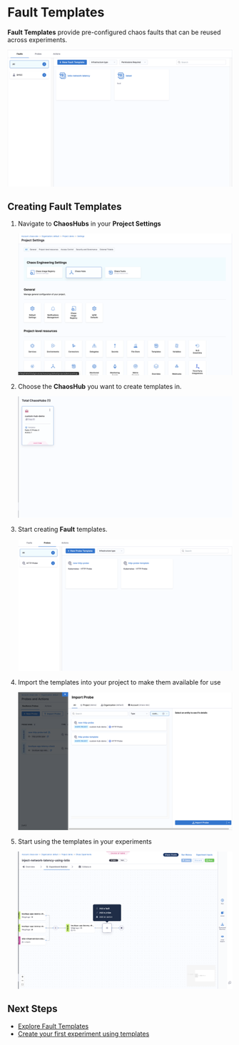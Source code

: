 # Fault Templates

**Fault Templates** provide pre-configured chaos faults that can be reused across experiments.

![fault templates](./static/templates/fault-template.png)

## Creating Fault Templates

1. Navigate to **ChaosHubs** in your **Project Settings**

    ![chaos hubs](./static/templates/chaos-hub.png)

2. Choose the **ChaosHub** you want to create templates in.

    ![chaos hub](./static/templates/click-on-chaoshub.png)

3. Start creating **Fault** templates.

    ![create templates](./static/templates/probe-template.png)

4. Import the templates into your project to make them available for use

    ![import templates](./static/templates/import-template.png)

5. Start using the templates in your experiments

    ![use templates](./static/templates/start-using.png)

## Next Steps

- [Explore Fault Templates](/docs/chaos-engineering/faults/custom-faults/custom-fault-templates)
- [Create your first experiment using templates](/docs/chaos-engineering/guides/chaos-experiments/create-experiments)
